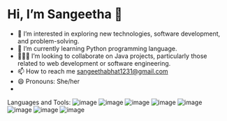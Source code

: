   # Hi, I’m Sangeetha 👋
- 👀 I’m interested in exploring new technologies, software development, and problem-solving.
- 🌱 I’m currently learning Python programming language.
- 🧑‍🤝‍🧑 I’m looking to collaborate on Java projects, particularly those related to web development or software engineering.
- 📫 How to reach me sangeethabhat1231@gmail.com
- 😄 Pronouns: She/her
- 
Languages and Tools:
![image](https://github.com/sangeethagithubs/sangeethagithubs/assets/137398167/48384eab-d653-4d4b-9be4-e4623ec065b6)
![image](https://github.com/sangeethagithubs/sangeethagithubs/assets/137398167/8539480e-77ba-4858-a9c3-ba0e2062751a)
![image](https://github.com/sangeethagithubs/sangeethagithubs/assets/137398167/8b85f3b5-7f56-42ac-9fb6-786b1e41f4ec)
![image](https://github.com/sangeethagithubs/sangeethagithubs/assets/137398167/65cadba4-0e59-4d54-baa0-7ba872e53949)
![image](https://github.com/sangeethagithubs/sangeethagithubs/assets/137398167/80f4511a-46c3-4daf-bca5-91c32b84389d)
![image](https://github.com/sangeethagithubs/sangeethagithubs/assets/137398167/09949621-a6b3-4304-b145-14ee34b50b56)
![image](https://github.com/sangeethagithubs/sangeethagithubs/assets/137398167/dcfaff5e-3c33-479c-b3c6-7f2b1536f143)
![image](https://github.com/sangeethagithubs/sangeethagithubs/assets/137398167/01fc1c10-c22e-4352-9d1d-62317509483f)



  


